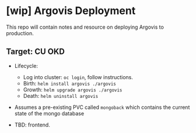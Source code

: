 # [wip] Argovis Deployment

This repo will contain notes and resource on deploying Argovis to production.

## Target: CU OKD

 - Lifecycle:
   - Log into cluster: `oc login`, follow instructions.
   - Birth: `helm install argovis ./argovis`
   - Growth: `helm upgrade argovis ./argovis`
   - Death: `helm uninstall argovis` 

 - Assumes a pre-existing PVC called `mongoback` which contains the current state of the mongo database
 - TBD: frontend.
